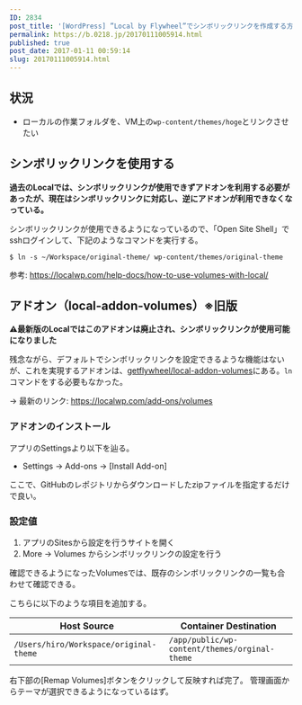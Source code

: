 ```yaml
---
ID: 2834
post_title: '[WordPress] ”Local by Flywheel”でシンボリックリンクを作成する方法'
permalink: https://b.0218.jp/20170111005914.html
published: true
post_date: 2017-01-11 00:59:14
slug: 20170111005914.html
---
```

<h2>状況</h2>

<ul>
<li>ローカルの作業フォルダを、VM上の<code>wp-content/themes/hoge</code>とリンクさせたい</li>
</ul>

<h2>シンボリックリンクを使用する</h2>

<strong>過去のLocalでは、シンボリックリンクが使用できずアドオンを利用する必要があったが、現在はシンボリックリンクに対応し、逆にアドオンが利用できなくなっている。</strong>

シンボリックリンクが使用できるようになっているので、「Open Site Shell」でsshログインして、下記のようなコマンドを実行する。

<pre><code class="bash">$ ln -s ~/Workspace/original-theme/ wp-content/themes/original-theme
</code></pre>

参考: <a href="https://localwp.com/help-docs/how-to-use-volumes-with-local/">https://localwp.com/help-docs/how-to-use-volumes-with-local/</a>

<h2>アドオン（local-addon-volumes）※旧版</h2>

<strong>⚠️最新版のLocalではこのアドオンは廃止され、シンボリックリンクが使用可能になりました</strong>

残念ながら、デフォルトでシンボリックリンクを設定できるような機能はないが、これを実現するアドオンは、<a href="https://github.com/getflywheel/local-addon-volumes">getflywheel/local-addon-volumes</a>にある。<code>ln</code>コマンドをする必要もなかった。

→ 最新のリンク: <a href="https://localwp.com/add-ons/volumes">https://localwp.com/add-ons/volumes</a>

<h3>アドオンのインストール</h3>

アプリのSettingsより以下を辿る。

<ul>
<li>Settings -> Add-ons -> [Install Add-on]</li>
</ul>

ここで、GitHubのレポジトリからダウンロードしたzipファイルを指定するだけで良い。

<h3>設定値</h3>

<ol>
<li>アプリのSitesから設定を行うサイトを開く</li>
<li>More -> Volumes からシンボリックリンクの設定を行う</li>
</ol>

確認できるようになったVolumesでは、既存のシンボリックリンクの一覧も合わせて確認できる。

こちらに以下のような項目を追加する。

<table>
<thead>
<tr>
  <th>Host Source</th>
  <th>Container Destination</th>
</tr>
</thead>
<tbody>
<tr>
  <td><code>/Users/hiro/Workspace/original-theme</code></td>
  <td><code>/app/public/wp-content/themes/orginal-theme</code></td>
</tr>
</tbody>
</table>

右下部の[Remap Volumes]ボタンをクリックして反映すれば完了。
管理画面からテーマが選択できるようになっているはず。